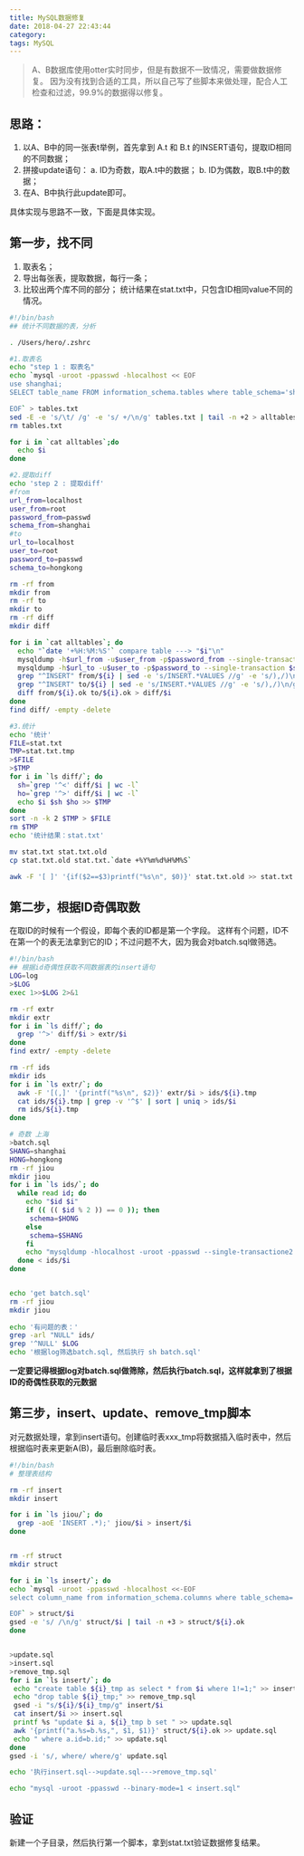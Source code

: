 ```yaml
---
title: MySQL数据修复
date: 2018-04-27 22:43:44
category:
tags: MySQL
---
```

> A、B数据库使用otter实时同步，但是有数据不一致情况，需要做数据修复。
> 因为没有找到合适的工具，所以自己写了些脚本来做处理，配合人工检查和过滤，99.9%的数据得以修复。


## 思路： 
1. 以A、B中的同一张表t举例，首先拿到 A.t 和 B.t 的INSERT语句，提取ID相同的不同数据；
2. 拼接update语句：
   a. ID为奇数，取A.t中的数据；
   b. ID为偶数，取B.t中的数据；
3. 在A、B中执行此update即可。   

具体实现与思路不一致，下面是具体实现。

## 第一步，找不同
1. 取表名；
2. 导出每张表，提取数据，每行一条；
3. 比较出两个库不同的部分；
统计结果在stat.txt中，只包含ID相同value不同的情况。

```sh
#!/bin/bash
## 统计不同数据的表，分析

. /Users/hero/.zshrc

#1.取表名
echo "step 1 : 取表名"
echo `mysql -uroot -ppasswd -hlocalhost << EOF
use shanghai;
SELECT table_name FROM information_schema.tables where table_schema='shanghai' and table_name like 'nh%' and table_name not like '%_reference';

EOF` > tables.txt
sed -E -e 's/\t/ /g' -e 's/ +/\n/g' tables.txt | tail -n +2 > alltables
rm tables.txt

for i in `cat alltables`;do
  echo $i
done

#2.提取diff
echo 'step 2 : 提取diff'
#from
url_from=localhost
user_from=root
password_from=passwd
schema_from=shanghai
#to
url_to=localhost
user_to=root
password_to=passwd
schema_to=hongkong

rm -rf from
mkdir from
rm -rf to
mkdir to
rm -rf diff
mkdir diff

for i in `cat alltables`; do
  echo "`date '+%H:%M:%S'` compare table ---> "$i"\n"
  mysqldump -h$url_from -u$user_from -p$password_from --single-transaction $schema_from $i -r from/${i}
  mysqldump -h$url_to -u$user_to -p$password_to --single-transaction $schema_to $i -r to/${i}
  grep "^INSERT" from/${i} | sed -e 's/INSERT.*VALUES //g' -e 's/),/)\n/g' -e 's/);/)\n/g' > from/${i}.ok
  grep "^INSERT" to/${i} | sed -e 's/INSERT.*VALUES //g' -e 's/),/)\n/g' -e 's/);/)\n/g' > to/${i}.ok
  diff from/${i}.ok to/${i}.ok > diff/$i
done
find diff/ -empty -delete

#3.统计
echo '统计'
FILE=stat.txt
TMP=stat.txt.tmp
>$FILE
>$TMP
for i in `ls diff/`; do
  sh=`grep '^<' diff/$i | wc -l`
  ho=`grep '^>' diff/$i | wc -l`
  echo $i $sh $ho >> $TMP
done
sort -n -k 2 $TMP > $FILE
rm $TMP
echo '统计结果：stat.txt'

mv stat.txt stat.txt.old
cp stat.txt.old stat.txt.`date +%Y%m%d%H%M%S`

awk -F '[ ]' '{if($2==$3)printf("%s\n", $0)}' stat.txt.old >> stat.txt

```

## 第二步，根据ID奇偶取数
在取ID的时候有一个假设，即每个表的ID都是第一个字段。
这样有个问题，ID不在第一个的表无法拿到它的ID；不过问题不大，因为我会对batch.sql做筛选。
```sh
#!/bin/bash
## 根据id奇偶性获取不同数据表的insert语句
LOG=log
>$LOG
exec 1>>$LOG 2>&1

rm -rf extr
mkdir extr
for i in `ls diff/`; do
  grep '^>' diff/$i > extr/$i
done
find extr/ -empty -delete

rm -rf ids
mkdir ids
for i in `ls extr/`; do
  awk -F '[(,]' '{printf("%s\n", $2)}' extr/$i > ids/${i}.tmp
  cat ids/${i}.tmp | grep -v '^$' | sort | uniq > ids/$i
  rm ids/${i}.tmp
done

# 奇数 上海
>batch.sql
SHANG=shanghai
HONG=hongkong
rm -rf jiou
mkdir jiou
for i in `ls ids/`; do
  while read id; do
    echo "$id $i"
    if (( (( $id % 2 )) == 0 )); then
     schema=$HONG
    else
     schema=$SHANG
    fi
    echo "mysqldump -hlocalhost -uroot -ppasswd --single-transactione2 $schema $i --where=\"id=$id\" >> jiou/$i" >> batch.sql
  done < ids/$i
done


echo 'get batch.sql'
rm -rf jiou
mkdir jiou
 
echo '有问题的表：'
grep -arl "NULL" ids/
grep '^NULL' $LOG
echo '根据log筛选batch.sql, 然后执行 sh batch.sql'

```
**一定要记得根据log对batch.sql做筛除，然后执行batch.sql，这样就拿到了根据ID的奇偶性获取的元数据**

## 第三步，insert、update、remove_tmp脚本
对元数据处理，拿到insert语句。创建临时表xxx_tmp将数据插入临时表中，然后根据临时表来更新A(B)，最后删除临时表。
```sh
#!/bin/bash
# 整理表结构

rm -rf insert
mkdir insert

for i in `ls jiou/`; do
  grep -aoE 'INSERT .*);' jiou/$i > insert/$i
done


rm -rf struct
mkdir struct

for i in `ls insert/`; do
echo `mysql -uroot -ppasswd -hlocalhost <<-EOF
select column_name from information_schema.columns where table_schema='hongkong' and table_name='$i'

EOF` > struct/$i
gsed -e 's/ /\n/g' struct/$i | tail -n +3 > struct/${i}.ok
done


>update.sql
>insert.sql
>remove_tmp.sql
for i in `ls insert/`; do
 echo "create table ${i}_tmp as select * from $i where 1!=1;" >> insert.sql
 echo "drop table ${i}_tmp;" >> remove_tmp.sql
 gsed -i "s/${i}/${i}_tmp/g" insert/$i
 cat insert/$i >> insert.sql
 printf %s "update $i a, ${i}_tmp b set " >> update.sql
 awk '{printf("a.%s=b.%s,", $1, $1)}' struct/${i}.ok >> update.sql
 echo " where a.id=b.id;" >> update.sql
done
gsed -i 's/, where/ where/g' update.sql

echo '执行insert.sql-->update.sql--->remove_tmp.sql'

echo "mysql -uroot -ppasswd --binary-mode=1 < insert.sql"

```

## 验证
新建一个子目录，然后执行第一个脚本，拿到stat.txt验证数据修复结果。
